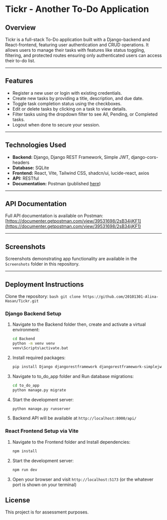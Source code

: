 # Tickr - Another To-Do Application

## Overview

Tickr is a full-stack To-Do application built with a Django-backend and React-frontend, featuring user authentication and CRUD operations. It allows users to manage their tasks with features like status toggling, filtering, and protected routes ensuring only authenticated users can access their to-do list.

---

## Features

- Register a new user or login with existing credentials.
- Create new tasks by providing a title, description, and due date.
- Toggle task completion status using the checkboxes.
- Edit or delete tasks by clicking on a task to view details.
- Filter tasks using the dropdown filter to see All, Pending, or Completed tasks.
- Logout when done to secure your session.

---

## Technologies Used

- **Backend:** Django, Django REST Framework, Simple JWT, django-cors-headers
- **Database:** SQLite
- **Frontend:** React, Vite, Tailwind CSS, shadcn/ui, lucide-react, axios
- **API:** RESTful
- **Documentation:** Postman (published [here](https://documenter.getpostman.com/view/39531698/2sB34ijKF1))

---

## API Documentation

Full API documentation is available on Postman:  
[https://documenter.getpostman.com/view/39531698/2sB34ijKF1](https://documenter.getpostman.com/view/39531698/2sB34ijKF1)

---

## Screenshots

Screenshots demonstrating app functionality are available in the `Screenshots` folder in this repository.

---

## Deployment Instructions

Clone the repository:
`bash
	git clone https://github.com/20101301-Alina-Hasan/Tickr.git
	`

### Django Backend Setup

1. Navigate to the Backend folder then, create and activate a virtual environment:

   ```bash
   cd Backend
   python -m venv venv
   venv\Scripts\activate.bat
   ```

2. Install required packages:

   ```bash
   pip install Django djangorestframework djangorestframework-simplejwt django-cors-headers
   ```

3. Navigate to to_do_app folder and Run database migrations:

   ```bash
   cd to_do_app
   python manage.py migrate
   ```

4. Start the development server:

   ```bash
   python manage.py runserver
   ```

5. Backend API will be available at `http://localhost:8000/api/`

### React Frontend Setup via Vite

1.  Navigate to the Frontend folder and Install dependencies:

    ```bash
    npm install
    ```

2.  Start the development server:

    ```bash
    npm run dev
    ```

3.  Open your browser and visit `http://localhost:5173` (or the whatever port is shown on your terminal)

## License

This project is for assessment purposes.
